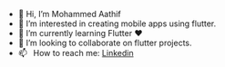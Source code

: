 - 👋 Hi, I’m Mohammed Aathif
- 👀 I’m interested in creating mobile apps using flutter.
- 🌱 I’m currently learning Flutter ❤️
- 💞️ I’m looking to collaborate on flutter projects.
- 📫  How to reach me: [Linkedin]([aathif424@gmail.com](https://www.linkedin.com/in/mohammed-aathif-87a256200))

<!---
MohammedAathif/MohammedAathif is a ✨ special ✨ repository because its `README.md` (this file) appears on your GitHub profile.
You can click the Preview link to take a look at your changes.
--->

